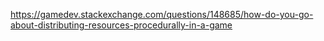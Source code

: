 https://gamedev.stackexchange.com/questions/148685/how-do-you-go-about-distributing-resources-procedurally-in-a-game
